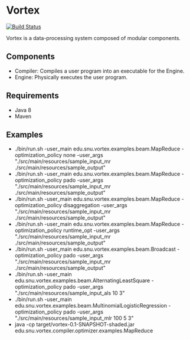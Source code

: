 # Vortex 
[![Build Status](https://cmscluster.snu.ac.kr/jenkins/buildStatus/icon?job=Vortex-master)](https://cmscluster.snu.ac.kr/jenkins/job/Vortex-master/)

Vortex is a data-processing system composed of modular components.

## Components
* Compiler: Compiles a user program into an executable for the Engine.
* Engine: Physically executes the user program.

## Requirements
* Java 8
* Maven

## Examples
* ./bin/run.sh -user_main edu.snu.vortex.examples.beam.MapReduce -optimization_policy none -user_args "./src/main/resources/sample_input_mr ./src/main/resources/sample_output"
* ./bin/run.sh -user_main edu.snu.vortex.examples.beam.MapReduce -optimization_policy pado -user_args "./src/main/resources/sample_input_mr ./src/main/resources/sample_output"
* ./bin/run.sh -user_main edu.snu.vortex.examples.beam.MapReduce -optimization_policy disaggregation -user_args "./src/main/resources/sample_input_mr ./src/main/resources/sample_output"
* ./bin/run.sh -user_main edu.snu.vortex.examples.beam.MapReduce -optimization_policy runtime_opt -user_args "./src/main/resources/sample_input_mr ./src/main/resources/sample_output"
* ./bin/run.sh -user_main edu.snu.vortex.examples.beam.Broadcast -optimization_policy pado -user_args "./src/main/resources/sample_input_mr ./src/main/resources/sample_output"
* ./bin/run.sh -user_main edu.snu.vortex.examples.beam.AlternatingLeastSquare -optimization_policy pado -user_args "./src/main/resources/sample_input_als 10 3"
* ./bin/run.sh -user_main edu.snu.vortex.examples.beam.MultinomialLogisticRegression -optimization_policy pado -user_args "./src/main/resources/sample_input_mlr 100 5 3"
* java -cp target/vortex-0.1-SNAPSHOT-shaded.jar edu.snu.vortex.compiler.optimizer.examples.MapReduce
